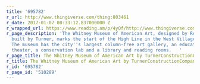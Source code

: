 ```yaml
---
title: '695782'
r_url: http://www.thingiverse.com/thing:803461
r_date: 2017-01-07 00:33:12.837000000 Z
r_wrapped_url: https://www.reading.am/p/4yQf/http://www.thingiverse.com/thing:803461
r_page_description: 'The Whitney Museum of American Art, designed by Renzo Piano and
  built by Turner, marks the start of the High Line in the West Village of Manhattan.
  The museum has the city''s largest column-free art gallery, an education center,
  theater, a conservation lab and a library and reading rooms.   '
r_page_title: The Whitney Museum of American Art by TurnerConstructionCompany
r_title: The Whitney Museum of American Art by TurnerConstructionCompany
r_id: '695782'
r_page_id: '510289'
---
```


